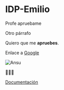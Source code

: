 # IDP-Emilio

Profe apruebame

Otro párrafo

Quiero que me **apruebes**.

Enlace a [Google](https://www.google.com)

![Ansu](https://www.coloressports.com/wp-content/uploads/2020/11/ansu-fati-tendra-4-meses.jpg)

:money_mouth_face::money_mouth_face::money_mouth_face:

[Documentación](DOCS.md)